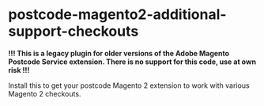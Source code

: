# postcode-magento2-additional-support-checkouts

**!!! This is a legacy plugin for older versions of the Adobe Magento Postcode Service extension. There is no support for this code, use at own risk !!!**

Install this to get your postcode Magento 2 extension to work with various Magento 2 checkouts.
